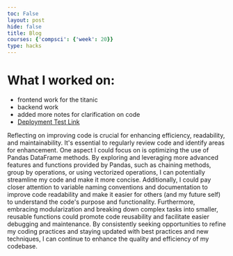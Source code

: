 ```yaml
---
toc: False
layout: post
hide: false
title: Blog
courses: {'compsci': {'week': 20}}
type: hacks
---
```

# What I worked on:
- frontend work for the titanic
- backend work
- added more notes for clarification on code
- [Deployment Test Link](https://github.com/nighthawkcoders/teacher_portfolio/issues/138#issuecomment-2024326588)

Reflecting on improving code is crucial for enhancing efficiency, readability, and maintainability. It's essential to regularly review code and identify areas for enhancement. One aspect I could focus on is optimizing the use of Pandas DataFrame methods. By exploring and leveraging more advanced features and functions provided by Pandas, such as chaining methods, group by operations, or using vectorized operations, I can potentially streamline my code and make it more concise. Additionally, I could pay closer attention to variable naming conventions and documentation to improve code readability and make it easier for others (and my future self) to understand the code's purpose and functionality. Furthermore, embracing modularization and breaking down complex tasks into smaller, reusable functions could promote code reusability and facilitate easier debugging and maintenance. By consistently seeking opportunities to refine my coding practices and staying updated with best practices and new techniques, I can continue to enhance the quality and efficiency of my codebase.